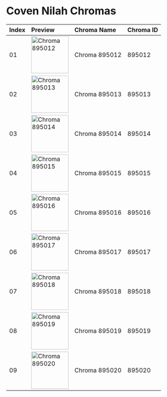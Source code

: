 # Coven Nilah Chromas

| Index | Preview | Chroma Name | Chroma ID |
|:---|:---|:---|:---|
| 01 | <img src='https://raw.communitydragon.org/latest/plugins/rcp-be-lol-game-data/global/default/v1/champion-chroma-images/895/895012.png' alt='Chroma 895012' width='100'> | Chroma 895012 | 895012 |
| 02 | <img src='https://raw.communitydragon.org/latest/plugins/rcp-be-lol-game-data/global/default/v1/champion-chroma-images/895/895013.png' alt='Chroma 895013' width='100'> | Chroma 895013 | 895013 |
| 03 | <img src='https://raw.communitydragon.org/latest/plugins/rcp-be-lol-game-data/global/default/v1/champion-chroma-images/895/895014.png' alt='Chroma 895014' width='100'> | Chroma 895014 | 895014 |
| 04 | <img src='https://raw.communitydragon.org/latest/plugins/rcp-be-lol-game-data/global/default/v1/champion-chroma-images/895/895015.png' alt='Chroma 895015' width='100'> | Chroma 895015 | 895015 |
| 05 | <img src='https://raw.communitydragon.org/latest/plugins/rcp-be-lol-game-data/global/default/v1/champion-chroma-images/895/895016.png' alt='Chroma 895016' width='100'> | Chroma 895016 | 895016 |
| 06 | <img src='https://raw.communitydragon.org/latest/plugins/rcp-be-lol-game-data/global/default/v1/champion-chroma-images/895/895017.png' alt='Chroma 895017' width='100'> | Chroma 895017 | 895017 |
| 07 | <img src='https://raw.communitydragon.org/latest/plugins/rcp-be-lol-game-data/global/default/v1/champion-chroma-images/895/895018.png' alt='Chroma 895018' width='100'> | Chroma 895018 | 895018 |
| 08 | <img src='https://raw.communitydragon.org/latest/plugins/rcp-be-lol-game-data/global/default/v1/champion-chroma-images/895/895019.png' alt='Chroma 895019' width='100'> | Chroma 895019 | 895019 |
| 09 | <img src='https://raw.communitydragon.org/latest/plugins/rcp-be-lol-game-data/global/default/v1/champion-chroma-images/895/895020.png' alt='Chroma 895020' width='100'> | Chroma 895020 | 895020 |
